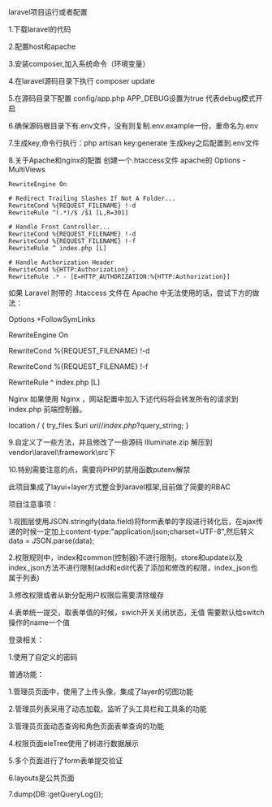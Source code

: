 laravel项目运行或者配置

1.下载laravel的代码

2.配置host和apache

3.安装composer,加入系统命令（环境变量）

4.在laravel源码目录下执行 composer update

5.在源码目录下配置 config/app.php APP_DEBUG设置为true 代表debug模式开启

6.确保源码根目录下有.env文件，没有则复制.env.example一份，重命名为.env

7.生成key,命令行执行：php artisan key:generate
生成key之后配置到.env文件

8.关于Apache和nginx的配置
创建一个.htaccess文件 apache的
<IfModule mod_rewrite.c>
    <IfModule mod_negotiation.c>
        Options -MultiViews
    </IfModule>

    RewriteEngine On

    # Redirect Trailing Slashes If Not A Folder...
    RewriteCond %{REQUEST_FILENAME} !-d
    RewriteRule ^(.*)/$ /$1 [L,R=301]

    # Handle Front Controller...
    RewriteCond %{REQUEST_FILENAME} !-d
    RewriteCond %{REQUEST_FILENAME} !-f
    RewriteRule ^ index.php [L]

    # Handle Authorization Header
    RewriteCond %{HTTP:Authorization} .
    RewriteRule .* - [E=HTTP_AUTHORIZATION:%{HTTP:Authorization}]
</IfModule>

如果 Laravel 附带的 .htaccess 文件在 Apache 中无法使用的话，尝试下方的做法：

Options +FollowSymLinks

RewriteEngine On

RewriteCond %{REQUEST_FILENAME} !-d

RewriteCond %{REQUEST_FILENAME} !-f

RewriteRule ^ index.php [L]


Nginx
如果使用 Nginx ，网站配置中加入下述代码将会转发所有的请求到 index.php 前端控制器。

location / {
    try_files $uri $uri/ /index.php?$query_string;
}

9.自定义了一些方法，并且修改了一些源码
Illuminate.zip 解压到vendor\laravel\framework\src下

10.特别需要注意的点，需要将PHP的禁用函数putenv解禁

此项目集成了layui+layer方式整合到laravel框架,目前做了简要的RBAC

项目注意事项：

1.视图层使用JSON.stringify(data.field)将form表单的字段进行转化后，在ajax传递的时候一定加上content-type:"application/json;charset=UTF-8",然后转义data = JSON.parse(data);

2.权限规则中，index和common(控制器)不进行限制，store和update以及index_json方法不进行限制(add和edit代表了添加和修改的权限，index_json也属于列表)

3.修改权限或者从新分配用户权限后需要清除缓存

4.表单统一提交，取表单值的时候，swich开关关闭状态，无值 需要默认给switch操作的name一个值 

登录相关：

1.使用了自定义的密码

普通功能：

1.管理员页面中，使用了上传头像，集成了layer的切图功能

2.管理员列表采用了动态加载，监听了头工具栏和工具条的功能

3.管理员页面动态查询和角色页面表单查询的功能

4.权限页面eleTree使用了树进行数据展示

5.多个页面进行了form表单提交验证

6.layouts是公共页面

7.dump(DB::getQueryLog());

